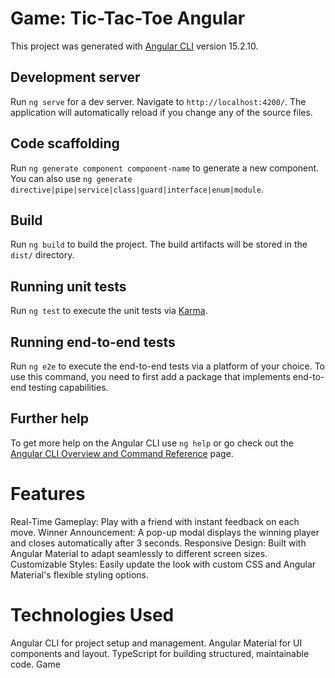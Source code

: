 # Game: Tic-Tac-Toe Angular

This project was generated with [Angular CLI](https://github.com/angular/angular-cli) version 15.2.10.

## Development server

Run `ng serve` for a dev server. Navigate to `http://localhost:4200/`. The application will automatically reload if you change any of the source files.

## Code scaffolding

Run `ng generate component component-name` to generate a new component. You can also use `ng generate directive|pipe|service|class|guard|interface|enum|module`.

## Build

Run `ng build` to build the project. The build artifacts will be stored in the `dist/` directory.

## Running unit tests

Run `ng test` to execute the unit tests via [Karma](https://karma-runner.github.io).

## Running end-to-end tests

Run `ng e2e` to execute the end-to-end tests via a platform of your choice. To use this command, you need to first add a package that implements end-to-end testing capabilities.

## Further help

To get more help on the Angular CLI use `ng help` or go check out the [Angular CLI Overview and Command Reference](https://angular.io/cli) page.
# Features
Real-Time Gameplay: Play with a friend with instant feedback on each move.
Winner Announcement: A pop-up modal displays the winning player and closes automatically after 3 seconds.
Responsive Design: Built with Angular Material to adapt seamlessly to different screen sizes.
Customizable Styles: Easily update the look with custom CSS and Angular Material's flexible styling options.


# Technologies Used
Angular CLI for project setup and management.
Angular Material for UI components and layout.
TypeScript for building structured, maintainable code.
Game
